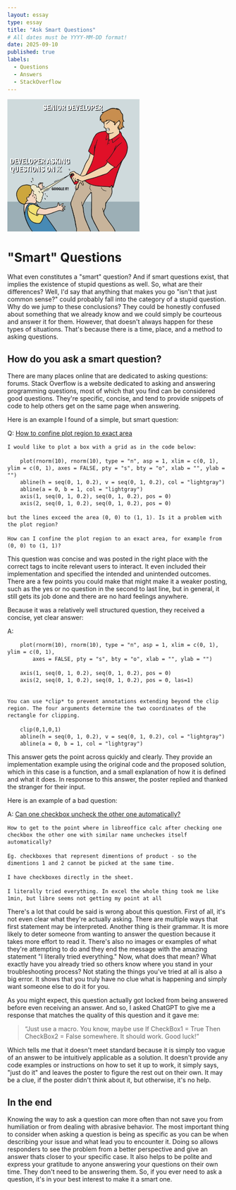 ```yaml
---
layout: essay
type: essay
title: "Ask Smart Questions"
# All dates must be YYYY-MM-DD format!
date: 2025-09-10
published: true
labels:
  - Questions
  - Answers
  - StackOverflow
---
```


<img width="300px" class="rounded float-start pe-4" src="../img/smart-questions/sendev.png">

# "Smart" Questions

What even constitutes a "smart" question? And if smart questions exist, that implies the existence of stupid questions as well. So, what are their differences? Well, I'd say that anything that makes you go "isn't that just common sense?" could probably fall into the category of a stupid question. Why do we jump to these conclusions? They could be honestly confused about something that we already know and we could simply be courteous and answer it for them. However, that doesn't always happen for these types of situations. That's because there is a time, place, and a method to asking questions.

## How do you ask a smart question?

There are many places online that are dedicated to asking questions: forums. Stack Overflow is a website dedicated to asking and answering programming questions, most of which that you find can be considered good questions. They're specific, concise, and tend to provide snippets of code to help others get on the same page when answering. 

Here is an example I found of a simple, but smart question:  


Q: [How to confine plot region to exact area](https://stackoverflow.com/questions/60750125/how-to-confine-plot-region-to-exact-area)
```
I would like to plot a box with a grid as in the code below:

    plot(rnorm(10), rnorm(10), type = "n", asp = 1, xlim = c(0, 1), ylim = c(0, 1), axes = FALSE, pty = "s", bty = "o", xlab = "", ylab = "")
    abline(h = seq(0, 1, 0.2), v = seq(0, 1, 0.2), col = "lightgray")
    abline(a = 0, b = 1, col = "lightgray")
    axis(1, seq(0, 1, 0.2), seq(0, 1, 0.2), pos = 0)
    axis(2, seq(0, 1, 0.2), seq(0, 1, 0.2), pos = 0)

but the lines exceed the area (0, 0) to (1, 1). Is it a problem with the plot region?

How can I confine the plot region to an exact area, for example from (0, 0) to (1, 1)?
```  

This question was concise and was posted in the right place with the correct tags to incite relevant users to interact. It even included their implementation and specified the intended and unintended outcomes. There are a few points you could make that might make it a weaker posting, such as the yes or no question in the second to last line, but in general, it still gets its job done and there are no hard feelings anywhere.

Because it was a relatively well structured question, they received a concise, yet clear answer:

A: 
```
    plot(rnorm(10), rnorm(10), type = "n", asp = 1, xlim = c(0, 1), ylim = c(0, 1), 
        axes = FALSE, pty = "s", bty = "o", xlab = "", ylab = "")

    axis(1, seq(0, 1, 0.2), seq(0, 1, 0.2), pos = 0)
    axis(2, seq(0, 1, 0.2), seq(0, 1, 0.2), pos = 0, las=1)


You can use *clip* to prevent annotations extending beyond the clip region. The four arguments determine the two coordinates of the rectangle for clipping.

    clip(0,1,0,1)
    abline(h = seq(0, 1, 0.2), v = seq(0, 1, 0.2), col = "lightgray")
    abline(a = 0, b = 1, col = "lightgray")

```

This answer gets the point across quickly and clearly. They provide an implementation example using the original code and the proposed solution, which in this case is a function, and a small explanation of how it is defined and what it does. In response to this answer, the poster replied and thanked the stranger for their input.

Here is an example of a bad question:

A: [Can one checkbox uncheck the other one automatically?](https://stackoverflow.com/questions/79761613/can-one-checkbox-uncheck-the-other-one-automatically)
```
How to get to the point where in libreoffice calc after checking one checkbox the other one with similar name uncheckes itself automatically?

Eg. checkboxes that represent dimentions of product - so the dimentions 1 and 2 cannot be picked at the same time.

I have checkboxes directly in the sheet.

I literally tried everything. In excel the whole thing took me like 1min, but libre seems not getting my point at all
```  

There's a lot that could be said is wrong about this question. First of all, it's not even clear what they're actually asking. There are multiple ways that first statement may be interpreted. Another thing is their grammar. It is more likely to deter someone from wanting to answer the question because it takes more effort to read it. There's also no images or examples of what they're attempting to do and they end the message with the amazing statement "I literally tried everything." Now, what does that mean? What exactly have you already tried so others know where you stand in your troubleshooting process? Not stating the things you've tried at all is also a big error. It shows that you truly have no clue what is happening and simply want someone else to do it for you.

As you might expect, this question actually got locked from being answered before even receiving an answer. And so, I asked ChatGPT to give me a response that matches the quality of this question and it gave me:

> “Just use a macro. You know, maybe use If CheckBox1 = True Then CheckBox2 = False somewhere. It should work. Good luck!”

Which tells me that it doesn't meet standard because it is simply too vague of an answer to be intuitively applicable as a solution. It doesn't provide any code examples or instructions on how to set it up to work, it simply says, "just do it" and leaves the poster to figure the rest out on their own. It may be a clue, if the poster didn't think about it, but otherwise, it's no help.

## In the end

Knowing the way to ask a question can more often than not save you from humiliation or from dealing with abrasive behavior. The most important thing to consider when asking a question is being as specific as you can be when describing your issue and what lead you to encounter it. Doing so allows responders to see the problem from a better perspective and give an answer thats closer to your specific case. It also helps to be polite and express your gratitude to anyone answering your questions on their own time. They don't need to be answering them. So, if you ever need to ask a question, it's in your best interest to make it a smart one.